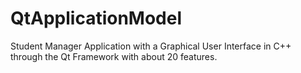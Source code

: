 # QtApplicationModel

Student Manager Application with a Graphical User Interface in C++ through the Qt Framework
with about 20 features.
